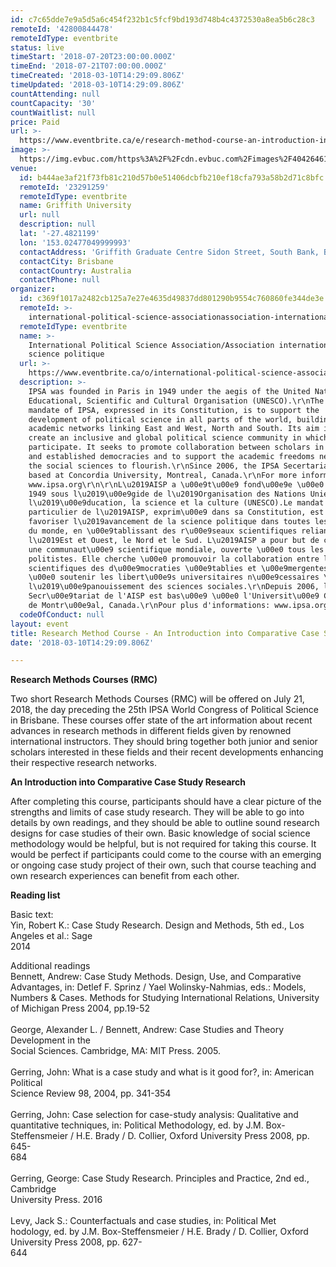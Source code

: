 ```yaml
---
id: c7c65dde7e9a5d5a6c454f232b1c5fcf9bd193d748b4c4372530a8ea5b6c28c3
remoteId: '42800844478'
remoteIdType: eventbrite
status: live
timeStart: '2018-07-20T23:00:00.000Z'
timeEnd: '2018-07-21T07:00:00.000Z'
timeCreated: '2018-03-10T14:29:09.806Z'
timeUpdated: '2018-03-10T14:29:09.806Z'
countAttending: null
countCapacity: '30'
countWaitlist: null
price: Paid
url: >-
  https://www.eventbrite.ca/e/research-method-course-an-introduction-into-comparative-case-study-research-tickets-42800844478?aff=ebapi
image: >-
  https://img.evbuc.com/https%3A%2F%2Fcdn.evbuc.com%2Fimages%2F40426461%2F243432430743%2F1%2Foriginal.jpg?s=57897db5d13ac25c1a5b2c812698ea47
venue:
  id: b444ae3af21f73fb81c210d57b0e51406dcbfb210ef18cfa793a58b2d71c8bfc
  remoteId: '23291259'
  remoteIdType: eventbrite
  name: Griffith University
  url: null
  description: null
  lat: '-27.4821199'
  lon: '153.02477049999993'
  contactAddress: 'Griffith Graduate Centre Sidon Street, South Bank, Brisbane, Queensland 4101'
  contactCity: Brisbane
  contactCountry: Australia
  contactPhone: null
organizer:
  id: c369f1017a2482cb125a7e27e4635d49837dd801290b9554c760860fe344de3e
  remoteId: >-
    international-political-science-associationassociation-internationale-de-science-politique-8966603918
  remoteIdType: eventbrite
  name: >-
    International Political Science Association/Association internationale de
    science politique
  url: >-
    https://www.eventbrite.ca/o/international-political-science-associationassociation-internationale-de-science-politique-8966603918
  description: >-
    IPSA was founded in Paris in 1949 under the aegis of the United Nations
    Educational, Scientific and Cultural Organisation (UNESCO).\r\nThe special
    mandate of IPSA, expressed in its Constitution, is to support the
    development of political science in all parts of the world, building
    academic networks linking East and West, North and South. Its aim is to
    create an inclusive and global political science community in which all can
    participate. It seeks to promote collaboration between scholars in emerging
    and established democracies and to support the academic freedoms needed for
    the social sciences to flourish.\r\nSince 2006, the IPSA Secertariat is
    based at Concordia University, Montreal, Canada.\r\nFor more information:
    www.ipsa.org\r\n\r\nL\u2019AISP a \u00e9t\u00e9 fond\u00e9e \u00e0 Paris en
    1949 sous l\u2019\u00e9gide de l\u2019Organisation des Nations Unies pour
    l\u2019\u00e9ducation, la science et la culture (UNESCO).Le mandat
    particulier de l\u2019AISP, exprim\u00e9 dans sa Constitution, est de
    favoriser l\u2019avancement de la science politique dans toutes les parties
    du monde, en \u00e9tablissant des r\u00e9seaux scientifiques reliant
    l\u2019Est et Ouest, le Nord et le Sud. L\u2019AISP a pour but de cr\u00e9er
    une communaut\u00e9 scientifique mondiale, ouverte \u00e0 tous les
    politistes. Elle cherche \u00e0 promouvoir la collaboration entre les
    scientifiques des d\u00e9mocraties \u00e9tablies et \u00e9mergentes et
    \u00e0 soutenir les libert\u00e9s universitaires n\u00e9cessaires \u00e0
    l\u2019\u00e9panouissement des sciences sociales.\r\nDepuis 2006, le
    Secr\u00e9tariat de l'AISP est bas\u00e9 \u00e0 l'Universit\u00e9 Concordia
    de Montr\u00e9al, Canada.\r\nPour plus d'informations: www.ipsa.org/fr
  codeOfConduct: null
layout: event
title: Research Method Course - An Introduction into Comparative Case Study Research
date: '2018-03-10T14:29:09.806Z'

---
```

<P><STRONG>Research Methods Courses (RMC)</STRONG></P>
<P>Two short Research Methods Courses (RMC) will be offered on July 21, 2018, the day preceding the 25th IPSA World Congress of Political Science in Brisbane. These courses offer state of the art information about recent advances in research methods in different fields given by renowned international instructors. They should bring together both junior and senior scholars interested in these fields and their recent developments enhancing their respective research networks. <BR></P>
<P><STRONG>An Introduction into Comparative Case Study Research</STRONG></P>
<P>After completing this course, participants should have a clear picture of the strengths and limits of case study research. They will be able to go into details by own readings, and they should be able to outline sound research designs for case studies of their own. Basic knowledge of social science methodology would be helpful, but is not required for taking this course. It would be perfect if participants could come to the course with an emerging or ongoing case study project of their own, such that course teaching and own research experiences can benefit from each other.</P>
<P><STRONG>Reading list</STRONG></P>
<P>Basic text:<BR>Yin, Robert K.: Case Study Research. Design and Methods, 5th ed., Los Angeles et al.: Sage <BR>2014<BR></P>
<P>Additional readings<BR>Bennett, Andrew: Case Study Methods. Design, Use, and Comparative Advantages, in: Detlef F. Sprinz / Yael Wolinsky-Nahmias, eds.: Models, Numbers &amp; Cases. Methods for Studying International Relations, University of Michigan Press 2004, pp.19-52<BR><BR>George, Alexander L. / Bennett, Andrew: Case Studies and Theory Development in the <BR>Social Sciences. Cambridge, MA: MIT Press. 2005.<BR><BR>Gerring, John: What is a case study and what is it good for?, in: American Political <BR>Science Review 98, 2004, pp. 341-354<BR><BR>Gerring, John: Case selection for case-study analysis: Qualitative and quantitative techniques, in: Political Methodology, ed. by J.M. Box-Steffensmeier / H.E. Brady / D. Collier, Oxford University Press 2008, pp. 645-<BR>684<BR><BR>Gerring, George: Case Study Research. Principles and Practice, 2nd ed., Cambridge <BR>University Press. 2016<BR><BR>Levy, Jack S.: Counterfactuals and case studies, in: Political Met<BR>hodology, ed. by J.M. Box-Steffensmeier / H.E. Brady / D. Collier, Oxford University Press 2008, pp. 627-<BR>644</P>
